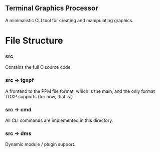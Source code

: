 
## Terminal Graphics Processor
A minimalistic CLI tool for creating and manipulating graphics.

# File Structure

### src
Contains the full C source code.

### src &rarr; tgxpf
A frontend to the PPM file format, which is the main, and the only format
TGXP supports (for now, that is.)

### src &rarr; cmd
All CLI commands are implemented in this directory.

### src &rarr; dms
Dynamic module / plugin support.
